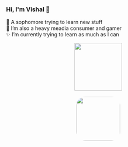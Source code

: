 ### Hi, I'm Vishal 👋

   👀 A sophomore trying to learn new stuff <br>
    🌱 I’m also a heavy meadia consumer and gamer <br>
    ✨ I’m currently trying to learn as much as I can <br>


<!--
**Vishalamatt/Vishalamatt** is a ✨ _special_ ✨ repository because its `README.md` (this file) appears on your GitHub profile.
-->

<div id="header" align="center">
  <img src="http://pa1.narvii.com/6873/4a1b772741dca5874ec1ed48238264420be02acbr1-500-719_00.gif" width="130"/>
</div>
<br>
<div id="badges" align = "center" >
  <a href="https://twitter.com/zen_ro_">
    <img src="https://img.shields.io/badge/Twitter-blue?style=for-the-badge&logo=Twitter&logoColor=white" width="120" style="border-radius:20%"/>   
</div>
   


   


